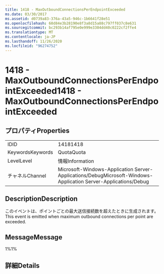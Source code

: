 ```yaml
---
title: 1418 - MaxOutboundConnectionsPerEndpointExceeded
ms.date: 03/30/2017
ms.assetid: d0739a83-376a-43a5-946c-1b6641f28e51
ms.openlocfilehash: 60d84e3b28190e8f3a8d15a88c797ff037c8e631
ms.sourcegitcommit: bc293b14af795e0e999e3304dd40c0222cf2ffe4
ms.translationtype: MT
ms.contentlocale: ja-JP
ms.lasthandoff: 11/26/2020
ms.locfileid: "96274752"
---
```

# <a name="1418---maxoutboundconnectionsperendpointexceeded"></a><span data-ttu-id="dc14a-102">1418 - MaxOutboundConnectionsPerEndpointExceeded</span><span class="sxs-lookup"><span data-stu-id="dc14a-102">1418 - MaxOutboundConnectionsPerEndpointExceeded</span></span>

## <a name="properties"></a><span data-ttu-id="dc14a-103">プロパティ</span><span class="sxs-lookup"><span data-stu-id="dc14a-103">Properties</span></span>  
  
|||  
|-|-|  
|<span data-ttu-id="dc14a-104">ID</span><span class="sxs-lookup"><span data-stu-id="dc14a-104">ID</span></span>|<span data-ttu-id="dc14a-105">1418</span><span class="sxs-lookup"><span data-stu-id="dc14a-105">1418</span></span>|  
|<span data-ttu-id="dc14a-106">Keywords</span><span class="sxs-lookup"><span data-stu-id="dc14a-106">Keywords</span></span>|<span data-ttu-id="dc14a-107">Quota</span><span class="sxs-lookup"><span data-stu-id="dc14a-107">Quota</span></span>|  
|<span data-ttu-id="dc14a-108">Level</span><span class="sxs-lookup"><span data-stu-id="dc14a-108">Level</span></span>|<span data-ttu-id="dc14a-109">情報</span><span class="sxs-lookup"><span data-stu-id="dc14a-109">Information</span></span>|  
|<span data-ttu-id="dc14a-110">チャネル</span><span class="sxs-lookup"><span data-stu-id="dc14a-110">Channel</span></span>|<span data-ttu-id="dc14a-111">Microsoft-Windows-Application Server-Applications/Debug</span><span class="sxs-lookup"><span data-stu-id="dc14a-111">Microsoft-Windows-Application Server-Applications/Debug</span></span>|  
  
## <a name="description"></a><span data-ttu-id="dc14a-112">Description</span><span class="sxs-lookup"><span data-stu-id="dc14a-112">Description</span></span>  

 <span data-ttu-id="dc14a-113">このイベントは、ポイントごとの最大送信接続数を超えたときに生成されます。</span><span class="sxs-lookup"><span data-stu-id="dc14a-113">This event is emitted when maximum outbound connections per point are exceeded.</span></span>  
  
## <a name="message"></a><span data-ttu-id="dc14a-114">Message</span><span class="sxs-lookup"><span data-stu-id="dc14a-114">Message</span></span>  

 <span data-ttu-id="dc14a-115">1%</span><span class="sxs-lookup"><span data-stu-id="dc14a-115">1%</span></span>  
  
## <a name="details"></a><span data-ttu-id="dc14a-116">詳細</span><span class="sxs-lookup"><span data-stu-id="dc14a-116">Details</span></span>
